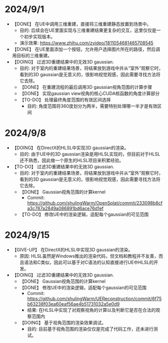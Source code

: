 # 2024/9/1
- 【DONE】 在UE中调用三维重建，直接将三维重建静态放置到场景中。
	- 目的: 后续会在UE里面实现与三维重建结果更复杂的交互，这里仅仅是一个初步实现版本。
	- 演示效果: https://www.zhihu.com/zvideo/1811054681465708545
- 【DONE】 在UE里面添加一个按钮，允许用户选择图片所在的路径，然后调用目标的三维重建。
- 【DOING】 过滤3D重建结果中的无效3D gaussian.
	- 目的: 对于室内的重建结果场景，将结果放到游戏中并从“室外”观察它时，看到的3D gaussian是无意义的，很影响视觉观感，因此需要寻找方法将它去除。 
	- 【DONE】 在重建流程的最后调用3D gaussian视角范围的计算步骤
	- 【DONE】 实现gaussian view视角的核心CUDA核函数的角度计算部分
	- 【TO-DO】 处理最终角度范围的有效区间选择
		- 目的: 角度范围将360度划分为两半，需要特别处理哪一半才是有效区间

# 2024/9/8
- 【DOING】 在DirectX的HLSL中实现3D gaussian的渲染。
	- 目的: 由于UE中的3D gaussian渲染是用HLSL实现的，但目前对于HLSL还不熟悉，因此做一个原生的HLSL项目来积累经验。
- 【TO-DO】 过滤3D重建结果中的无效3D gaussian.
	- 目的: 对于室内的重建结果场景，将结果放到游戏中并从“室外”观察它时，看到的3D gaussian是无意义的，很影响视觉观感，因此需要寻找方法将它去除。 
	- 【DONE】 Gaussian视角范围的计算kernel
		- Commit: https://github.com/shulingWarm/OpenSplat/commit/233098b8cfa3c787a2849a086891bd6ace76d1ef
	- 【TO-DO】 修改UE中的渲染逻辑，适配每个gaussian的可见范围

# 2024/9/15
- 【GIVE-UP】 在DirectX的HLSL中实现3D gaussian的渲染。
	- 原因: HLSL虽然是Windows推出的渲染代码，但文档和教程并不友善，而且语法和C类似，因此可以基于对C语法的认知直接进行UE中HLSL的开发。
- 【DOING】 过滤3D重建结果中的无效3D gaussian.
	- 【DONE】 Gaussian视角范围的计算kernel
	- 【DONE】 修改UE中的渲染逻辑，适配每个gaussian的可见范围
		- Commit: https://github.com/shulingWarm/UEReconstruction/commit/6f75b63238f03ea60eaf56ae4b51731032a5e0d9
		- 结果: 在HLSL中实现了对观察视角的计算以及判断它是否在合法的观察范围内
	- 【DOING】 基于视角范围的渲染效果调试。
		- 目的: 目前基于视角范围的渲染仅仅是完成了代码工作，还未进行测试。